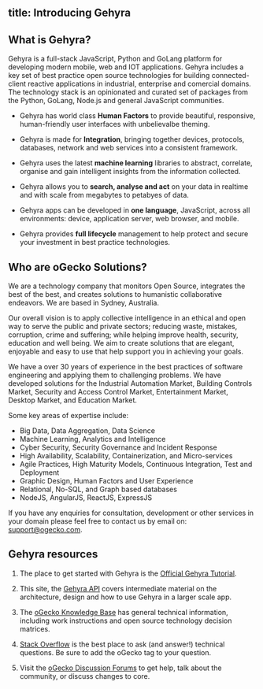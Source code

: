 title: Introducing Gehyra
---

<h2 id="what-is-Gehyra">What is Gehyra?</h2>

Gehyra is a full-stack JavaScript, Python and GoLang platform for developing modern mobile, web and IOT applications. Gehyra includes a key set of best practice open source technologies for building connected-client reactive applications in industrial, enterprise and comercial domains. The technology stack is an opinionated and curated set of packages from the Python, GoLang, Node.js and general JavaScript communities.

- Gehyra has world class **Human Factors** to provide beautiful, responsive, human-friendly user interfaces with unbelievalbe theming.

- Gehyra is made for **Integration**, bringing together devices, protocols, databases, network and web services into a consistent framework.

- Gehyra uses the latest **machine learning** libraries to abstract, correlate, organise and gain intelligent insights from the information collected.

- Gehyra allows you to **search, analyse and act** on your data in realtime and with scale from megabytes to petabyes of data.

- Gehyra apps can be developed in **one language**, JavaScript, across all environments: device, application server, web browser, and mobile.

- Gehyra provides **full lifecycle** management to help protect and secure your investment in best practice technologies.


<h2 id="what-is-ogecko">Who are oGecko Solutions?</h2>

We are a technology company that monitors Open Source, integrates the best of the best, and creates solutions to humanistic collaborative endeavors. We are based in Sydney, Australia.

Our overall vision is to apply collective intelligence in an ethical and open way to serve the public and private sectors; reducing waste, mistakes, corruption, crime and suffering; while helping improve health, security, education and well being. We aim to create solutions that are elegant, enjoyable and easy to use that help support you in achieving your goals. 


We have a over 30 years of experience in the best practices of software engineering and applying them to challenging problems. We have developed solutions for the Industrial Automation Market, Building Controls Market, Security and Access Control Market, Entertainment Market, Desktop Market, and Education Market. 

Some key areas of expertise include:

- Big Data, Data Aggregation, Data Science
- Machine Learning, Analytics and Intelligence
- Cyber Security, Security Governance and Incident Response
- High Availability, Scalability, Containerization, and Micro-services
- Agile Practices, High Maturity Models, Continuous Integration, Test and Deployment
- Graphic Design, Human Factors and User Experience 
- Relational, No-SQL, and Graph based databases
- NodeJS, AngularJS, ReactJS, ExpressJS

If you have any enquiries for consultation, development or other services in your domain please feel free to contact us by email on: support@ogecko.com. 


<h2 id="learning-more">Gehyra resources</h2>

1. The place to get started with Gehyra is the [Official Gehyra Tutorial](https://ogecko.github.io/docs-tutorial).

2. This site, the [Gehyra API](https://ogecko.github.io/docs-api) covers intermediate material on the architecture, design and how to use Gehyra in a larger scale app.

3. The [oGecko Knowledge Base](https://ogecko.github.io/docs-kb) has general technical information, including work instructions and open source technology decision matrices.

4. [Stack Overflow](http://stackoverflow.com/questions/tagged/oGecko) is the best place to ask (and answer!) technical questions. Be sure to add the oGecko tag to your question.

5. Visit the [oGecko Discussion Forums](https://ogecko.github.io/docs-forum) to get help, talk about the community, or discuss changes to core.


<!-- ABC: hidden comment for cache testing -->
